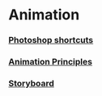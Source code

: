 # Animation

### <a href="content/photoshop">Photoshop shortcuts</a>
### <a href="content/principles">Animation Principles</a>
### <a href="content/storyboard">Storyboard</a>